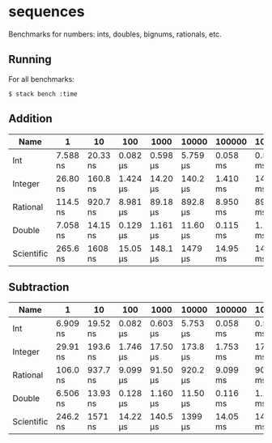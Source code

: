 # sequences

Benchmarks for numbers: ints, doubles, bignums, rationals, etc.

## Running

For all benchmarks:

    $ stack bench :time

<!-- RESULTS -->

## Addition

|Name|1|10|100|1000|10000|100000|1000000|1.0|10.0|100.0|1000.0|10000.0|100000.0|1000000.0|
|---|---|---|---|---|---|---|---|---|---|---|---|---|---|---|
|Int|7.588 ns|20.33 ns|0.082 μs|0.598 μs|5.759 μs|0.058 ms|0.577 ms|
|Integer|26.80 ns|160.8 ns|1.424 μs|14.20 μs|140.2 μs|1.410 ms|14.23 ms|
|Rational|114.5 ns|920.7 ns|8.981 μs|89.18 μs|892.8 μs|8.950 ms|89.49 ms|
|Double|7.058 ns|14.15 ns|0.129 μs|1.161 μs|11.60 μs|0.115 ms|1.156 ms|
|Scientific|265.6 ns|1608 ns|15.05 μs|148.1 μs|1479 μs|14.95 ms|147.6 ms|

## Subtraction

|Name|1|10|100|1000|10000|100000|1000000|1.0|10.0|100.0|1000.0|10000.0|100000.0|1000000.0|
|---|---|---|---|---|---|---|---|---|---|---|---|---|---|---|
|Int|6.909 ns|19.52 ns|0.082 μs|0.603 μs|5.753 μs|0.058 ms|0.574 ms|
|Integer|29.91 ns|193.6 ns|1.746 μs|17.50 μs|173.8 μs|1.753 ms|17.47 ms|
|Rational|106.0 ns|937.7 ns|9.099 μs|91.50 μs|920.2 μs|9.099 ms|90.76 ms|
|Double|6.506 ns|13.93 ns|0.128 μs|1.160 μs|11.50 μs|0.116 ms|1.151 ms|
|Scientific|246.2 ns|1571 ns|14.22 μs|140.5 μs|1399 μs|14.05 ms|141.1 ms|

